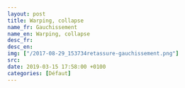 ```yaml
---
layout: post
title: Warping, collapse
name_fr: Gauchissement
name_en: Warping, collapse
desc_fr: 
desc_en: 
img: ["/2017-08-29_153734retassure-gauchissement.png"]
src: 
date: 2019-03-15 17:58:00 +0100
categories: [Défaut]
---
```

